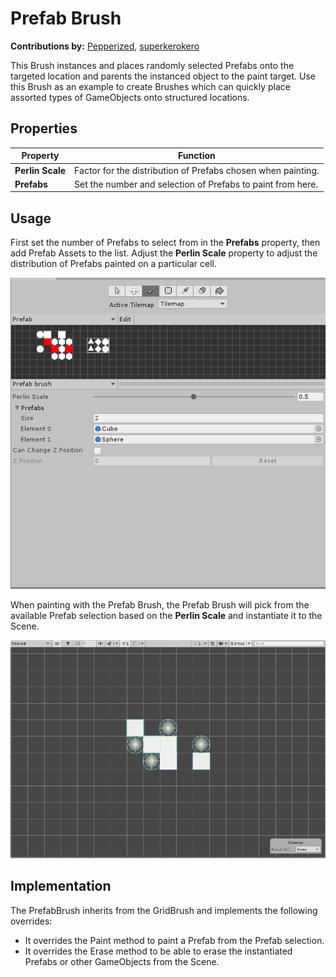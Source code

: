 # Prefab Brush

__Contributions by:__  [Pepperized](https://github.com/Pepperized), [superkerokero](https://github.com/superkerokero)

This Brush instances and places randomly selected Prefabs onto the targeted location and parents the instanced object to the paint target. Use this Brush as an example to create Brushes which can quickly place assorted types of GameObjects onto structured locations.

## Properties

| Property         | Function                                                     |
| ---------------- | ------------------------------------------------------------ |
| __Perlin Scale__ | Factor for the distribution of Prefabs chosen when painting. |
| __Prefabs__      | Set the number and selection of Prefabs to paint from here.  |

## Usage

First set the number of Prefabs to select from in the __Prefabs__ property, then add Prefab Assets to the list. Adjust the __Perlin Scale__ property to adjust the distribution of Prefabs painted on a particular cell. 

![Brush Editor with Prefab Brush](images/PrefabBrushEditor.png)

When painting with the Prefab Brush, the Prefab Brush will pick from the available Prefab selection based on the __Perlin Scale__ and instantiate it to the Scene.

![Scene View with Prefab Brush](images/PrefabBrush.png)

## Implementation

The PrefabBrush inherits from the GridBrush and implements the following overrides:

- It overrides the Paint method to paint a Prefab from the Prefab selection. 
- It overrides the Erase method to be able to erase the instantiated Prefabs or other GameObjects from the Scene.